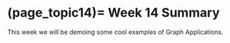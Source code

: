 (page_topic14)=
Week 14 Summary
=======================

This week we will be demoing some cool examples of Graph Applications.